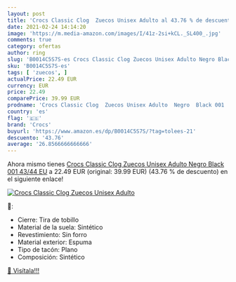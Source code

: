 ```yaml
---
layout: post
title: 'Crocs Classic Clog  Zuecos Unisex Adulto al 43.76 % de descuento'
date: 2021-02-24 14:14:20
image: 'https://m.media-amazon.com/images/I/41z-2si+kCL._SL400_.jpg'
comments: true
category: ofertas
author: ring
slug: 'B0014C5S7S-es Crocs Classic Clog Zuecos Unisex Adulto Negro Black 001...'
sku: 'B0014C5S7S-es'
tags: [ 'zuecos', ]
actualPrice: 22.49 EUR
currency: EUR
price: 22.49
comparePrice: 39.99 EUR
prodname: 'Crocs Classic Clog  Zuecos Unisex Adulto  Negro  Black 001   43/44 EU'
country: 'es'
flag: '🇪🇸'
brand: 'Crocs'
buyurl: 'https://www.amazon.es/dp/B0014C5S7S/?tag=tolees-21'
descuento: '43.76'
average: '26.8566666666666'
---
```


Ahora mismo tienes [Crocs Classic Clog  Zuecos Unisex Adulto  Negro  Black 001   43/44 EU](https://www.amazon.es/dp/B0014C5S7S/?tag=tolees-21) a 22.49 EUR (original: 39.99 EUR) (43.76 %  de descuento) en el siguiente enlace!

[![Crocs Classic Clog  Zuecos Unisex Adulto](https://m.media-amazon.com/images/I/41z-2si+kCL._SL400_.jpg)](https://www.amazon.es/dp/B0014C5S7S/?tag=tolees-21)

🔎:

- Cierre: Tira de tobillo
- Material de la suela: Sintético
- Revestimiento: Sin forro
- Material exterior: Espuma
- Tipo de tacón: Plano
- Composición: Sintético

[🛒 Visítala!!!](https://www.amazon.es/dp/B0014C5S7S/?tag=tolees-21)
